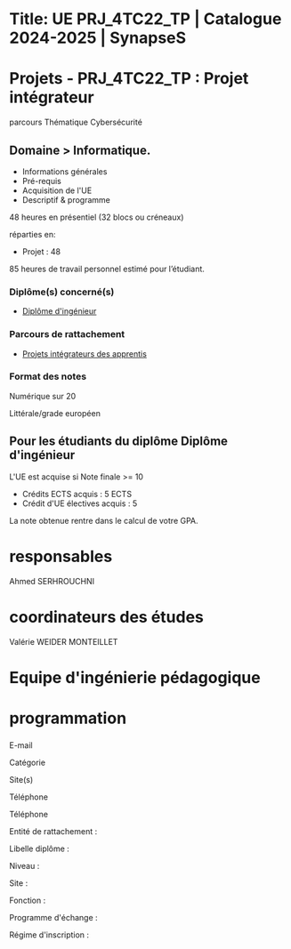 # Title: UE PRJ_4TC22_TP | Catalogue 2024-2025 | SynapseS

#  [ ](/catalogue/2024-2025) Projets \- PRJ_4TC22_TP : Projet intégrateur
parcours Thématique Cybersécurité

## Domaine > Informatique.

  * Informations générales
  * Pré-requis
  * Acquisition de l'UE
  * Descriptif & programme

48 heures en présentiel (32 blocs ou créneaux)

réparties en:

  * Projet : 48

85 heures de travail personnel estimé pour l’étudiant.

### Diplôme(s) concerné(s)

  * [Diplôme d'ingénieur](/catalogue/2024-2025/diplome/4/ING-diplome-d-ingenieur)

### Parcours de rattachement

  * [Projets intégrateurs des apprentis](/catalogue/2024-2025/parcours/5196/PROJ-ALT-projets-integrateurs-des-apprentis)

### Format des notes

Numérique sur 20

Littérale/grade européen

## Pour les étudiants du diplôme Diplôme d'ingénieur

L'UE est acquise si Note finale >= 10

  * Crédits ECTS acquis : 5 ECTS
  * Crédit d'UE électives acquis : 5

La note obtenue rentre dans le calcul de votre GPA.

# responsables

Ahmed SERHROUCHNI

# coordinateurs des études

Valérie WEIDER MONTEILLET

# Equipe d'ingénierie pédagogique

# programmation

###

E-mail

Catégorie

Site(s)

Téléphone

Téléphone

Entité de rattachement :

Libelle diplôme :

Niveau :

Site :

Fonction :

Programme d'échange :

Régime d'inscription :

